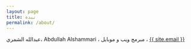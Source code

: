 ```yaml
---
layout: page
title: نبذة
permalink: /about/
---
```

<p>
	عبدالله الشمري، Abdullah Alshammari ، مبرمج ويب و موبايل ، 
<a href="mailto:{{ site.email }}">{{ site.email }}</a>
</p>
